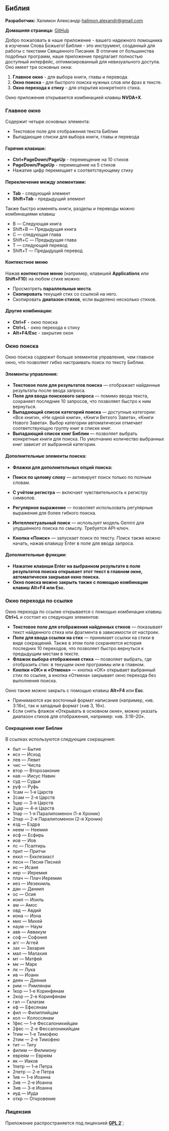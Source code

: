 ## Библия

**Разработчик:** Халимон Александр [halimon.alexandr@gmail.com](mailto:halimon.alexandr@gmail.com)

**Домашняя страница:** [GitHub](https://github.com/Halimon-Alexandr/nvda-bible-plugin)

Добро пожаловать в наше приложение - вашего надежного помощника в изучении Слова Божьего!
Библия - это инструмент, созданный для работы с текстами Священного Писания.
В отличие от большинства подобных программ, наше приложение предлагает полностью доступный интерфейс, оптимизированный для невизуального доступа.
Оно имеет три основных окна:

1. **Главное окно** - для выбора книги, главы и перевода.
2. **Окно поиска** - для быстрого поиска нужных слов или фраз в тексте.
3. **Окно перехода к стиху** - для открытия конкретного стиха.

Окно приложения открывается комбинацией клавиш **NVDA+X**.

### Главное окно

Содержит четыре основных элемента:
- Текстовое поле для отображения текста Библии
- Выпадающие списки для выбора книги, главы и перевода

#### Горячие клавиши:
- **Ctrl+PageDown/PageUp** - перемещение на 10 стихов
- **PageDown/PageUp** - перемещение на 5 стихов
- Нажатие цифр перемещает к соответствующему стиху

#### Переключение между элементами:

- **Tab** - следующий элемент
- **Shift+Tab** - предыдущий элемент

Также быстро изменять книги, разделы и переводы можно комбинациями клавиш

- B — Следующая книга
- Shift+B — Предыдущая книга
- C — следующая глава
- Shift+C — Предыдущая глава
- T — следующий перевод
- Shift+T — Предыдущий перевод

#### Контекстное меню

Нажав **контекстное меню** (например, клавишей **Applications** или **Shift+F10**) на любом стихе можно:

- Просмотреть **параллельные места**.
- **Скопировать** текущий стих со ссылкой на него.
- Скопировать **диапазон стихов**, если выделено несколько стихов.

#### Другие комбинации:
- **Ctrl+F** - окно поиска
- **Ctrl+L** - окно перехода к стиху
- **Alt+F4/Esc** - закрытие окон

### Окно поиска

Окно поиска содержит больше элементов управления, чем главное окно, что позволяет гибко настраивать поиск по тексту Библии.

#### Элементы управления:
- **Текстовое поле для результатов поиска** — отображает найденные результаты после ввода запроса.
- **Поле для ввода поискового запроса** — помимо ввода текста, сохраняет последние 10 запросов, что позволяет быстро к ним вернуться.
- **Выпадающий список категорий поиска** — доступные категории: «Все книги», «Ни одной книги», «Книги Ветхого Завета», «Книги Нового Завета». Выбор категории автоматически отмечает соответствующую группу книг в списке книг.
- **Выпадающий список книг Библии** — позволяет выбрать конкретные книги для поиска. По умолчанию количество выбранных книг зависит от выбранной категории.

#### Дополнительные элементы поиска:
- **Флажки для дополнительных опций поиска:**
- **Поиск по целому слову** — активирует поиск только по полным словам.
- **С учётом регистра** — включает чувствительность к регистру символов.
- **Регулярное выражение** — позволяет использовать регулярные выражения для более гибкого поиска.
- **Интеллектуальный поиск** — использует модель Gemini для улудшенного поиска по смыслу. Требуется API-ключ.

- **Кнопка «Поиск»** — запускает поиск по тексту. Поиск также можно начать, нажав клавишу Enter в поле для ввода запроса.

#### Дополнительные функции:
- **Нажатие клавиши Enter на выбранном результате в поле результатов поиска открывает этот текст в главном окне, автоматически закрывая окно поиска.**
- **Окно поиска можно закрыть также с помощью комбинации клавиш **Alt+F4** или **Esc**.**

### Окно перехода по ссылке

Окно перехода по ссылке открывается с помощью комбинации клавиш **Ctrl+L** и состоит из следующих элементов:

- **Текстовое поле для отображения найденных стихов** — показывает текст найденного стиха или фрагмента в зависимости от настроек.
- **Поле для ввода ссылки на стих** — принимает ссылки на стихи в виде сокращений. Также в этом поле сохраняется история последних 10 переходов, что позволяет быстро вернуться к предыдущим местам в тексте.
- **Флажок выбора отображения стиха** — позволяет выбрать, где отобразить стих: в текущем окне программы или в главном.
- **Кнопки «ОК» и «Отмена»** — кнопка «ОК» открывает выбранный стих по ссылке, а кнопка «Отмена» закрывает окно перехода без выполнения поиска.

Окно также можно закрыть с помощью клавиш **Alt+F4** или **Esc**.

- Принимаются как восточный формат написания (например, «ив. 3:16»), так и западный формат («ив 3, 16»).
- Если снять флажок «Открывать в основном окне», можно указать диапазон стихов для отображения, например: «ив. 3:16–20».

#### Сокращения книг Библии

В ссылках используются следующие сокращения:

- быт — Бытие  
- исх — Исход  
- лев — Левит  
- чис — Числа  
- втор — Второзаконие  
- нав — Иисус Навин  
- суд — Судьи  
- руф — Руфь  
- 1сам — 1-я Царств  
- 2сам — 2-я Царств  
- 1цар — 3-я Царств  
- 2цар — 4-я Царств  
- 1пар — 1-я Паралипоменон (1-я Хроник)  
- 2пар — 2-я Паралипоменон (2-я Хроник)  
- езд — Ездра  
- неем — Неемия  
- есф — Есфирь  
- иов — Иов  
- пс — Псалтирь  
- прит — Притчи  
- еккл — Екклезиаст  
- песн — Песня Песней  
- ис — Исаия  
- иер — Иеремия  
- плач — Плач Иеремии  
- иез — Иезекииль  
- дан — Даниил  
- ос — Осия  
- иоил — Иоиль  
- ам — Амос  
- овд — Авдий  
- иона — Иона  
- мих — Михей  
- наум — Наум  
- авв — Аввакум  
- соф — Софония  
- агг — Аггей  
- зах — Захария  
- мал — Малахия  
- мт — Матфей  
- мк — Марк  
- лк — Лука  
- ив — Иоанн  
- деян — Деяния  
- рим — Римлянам  
- 1кор — 1-е Коринфянам  
- 2кор — 2-е Коринфянам  
- гал — Галатам  
- еф — Ефесянам  
- фил — Филиппийцам  
- кол — Колоссянам  
- 1фес — 1-е Фессалоникийцам  
- 2фес — 2-е Фессалоникийцам  
- 1тим — 1-е Тимофею  
- 2тим — 2-е Тимофею  
- тит — Титу  
- филим — Филимону  
- евреям — Евреям  
- як — Иаков  
- 1петр — 1-е Петра  
- 2петр — 2-е Петра  
- 1ив — 1-е Иоанна  
- 2ив — 2-е Иоанна  
- 3ив — 3-е Иоанна  
- иуд — Иуда  
- откр — Откровение

### Лицензия

Приложение распространяется под лицензией **[GPL 2](https://www.gnu.org/licenses/gpl-2.0.html)**`;
